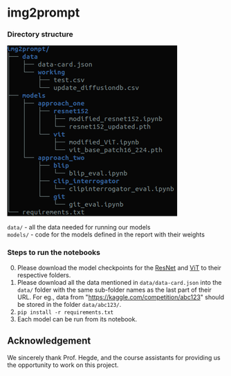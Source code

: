 # img2prompt

### Directory structure
![dir](directory.png "Directory Structure")

`data/` - all the data needed for running our models <br>
`models/` - code for the models defined in the report with their weights

### Steps to run the notebooks
0. Please download the model checkpoints for the [ResNet](https://drive.google.com/file/d/1AmtzP-2f7ksSBGHO9tItIN9IBJ64c4-2/view?usp=sharing) and [ViT](https://drive.google.com/file/d/1vWtZS8atW-wnLgnz1tOoBcQGQ85EgYeo/view?usp=sharing) to their respective folders.
0. Please download all the data mentioned in `data/data-card.json` into the `data/` folder with the same sub-folder names as the last part of their URL. For eg., data from "https://kaggle.com/competition/abc123" should be stored in the folder `data/abc123/`.
1. `pip install -r requirements.txt`
2. Each model can be run from its notebook.

## Acknowledgement
We sincerely thank Prof. Hegde, and the course assistants for providing us the opportunity to work on this project.

